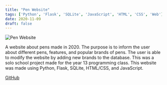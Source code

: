 ```yaml
---
title: "Pen Website"
tags: ['Python', 'Flask', 'SQLite', 'JavaScript', 'HTML', 'CSS', 'Web']
date: 2020-11-09
draft: false
---
```

![Pen Website](/images/pen-website.webp)

A website about pens made in 2020.
The purpose is to inform the user about different pens, features, and popular brands of pens.
The user is able to modify the website by adding new brands to the database.
This was a solo school project made for the year 13 programming class.
This website was made using Python, Flask, SQLite, HTML/CSS, and JavaScript.

[GitHub](https://github.com/FarzadHayat/flask-website)
